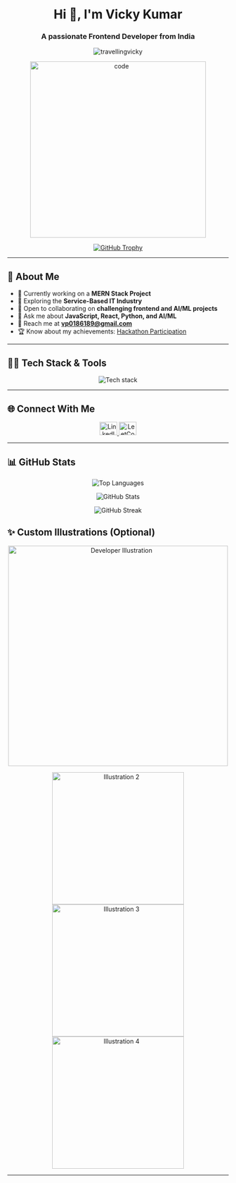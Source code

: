 <h1 align="center">Hi 👋, I'm Vicky Kumar</h1>
<h3 align="center">A passionate Frontend Developer from India</h3>

<p align="center">
  <img src="https://komarev.com/ghpvc/?username=travellingvicky&label=Profile%20views&color=0e75b6&style=flat" alt="travellingvicky" />
</p>

<p align="center">
  <img src="https://raw.githubusercontent.com/abhisheknaiidu/abhisheknaiidu/master/code.gif" alt="code" width="400"/>
</p>

<p align="center">
  <a href="https://github.com/ryo-ma/github-profile-trophy">
    <img src="https://github-profile-trophy.vercel.app/?username=travellingvicky&theme=gruvbox" alt="GitHub Trophy" />
  </a>
</p>

---

## 🚀 About Me

- 🔭 Currently working on a **MERN Stack Project**
- 🌱 Exploring the **Service-Based IT Industry**
- 🤝 Open to collaborating on **challenging frontend and AI/ML projects**
- 💬 Ask me about **JavaScript, React, Python, and AI/ML**
- 📨 Reach me at **vp0186189@gmail.com**
- 🏆 Know about my achievements: [Hackathon Participation](#)

---

## 🧑‍💻 Tech Stack & Tools

<p align="center">
  <img src="https://skillicons.dev/icons?i=html,css,js,react,nodejs,mongodb,python,cpp,git,github,vscode,mysql" alt="Tech stack" />
</p>

---

## 🌐 Connect With Me

<p align="center">
  <a href="https://linkedin.com/in/vicky-kumar-604546266" target="_blank">
    <img src="https://raw.githubusercontent.com/rahuldkjain/github-profile-readme-generator/master/src/images/icons/Social/linked-in-alt.svg" alt="LinkedIn" height="30" width="40" />
  </a>
  <a href="https://leetcode.com/u/vmay123/" target="_blank">
    <img src="https://raw.githubusercontent.com/rahuldkjain/github-profile-readme-generator/master/src/images/icons/Social/leet-code.svg" alt="LeetCode" height="30" width="40" />
  </a>
</p>

---

## 📊 GitHub Stats

<p align="center">
  <img src="https://github-readme-stats.vercel.app/api/top-langs?username=travellingvicky&show_icons=true&locale=en&layout=compact" alt="Top Languages" />
</p>

<p align="center">
  <img src="https://github-readme-stats.vercel.app/api?username=travellingvicky&show_icons=true&locale=en&theme=default" alt="GitHub Stats" />
</p>

<p align="center">
  <img src="https://github-readme-streak-stats.herokuapp.com/?user=travellingvicky&theme=default" alt="GitHub Streak" />
</p>


## ✨ Custom Illustrations (Optional)

<p align="center">
  <img src="https://cdn.dribbble.com/users/1162077/screenshots/3848914/programmer.gif" alt="Developer Illustration" width="500" />
</p>

<p align="center">
  <img src="https://cdn.dribbble.com/users/1162077/screenshots/5403918/media/1c8a2b2a4a767985b3dbe7ce2d47f918.gif" alt="Illustration 2" width="300" />
  <img src="https://cdn.dribbble.com/users/1162077/screenshots/3673493/illustration.gif" alt="Illustration 3" width="300" />
  <img src="https://cdn.dribbble.com/users/1162077/screenshots/3848914/programmer.gif" alt="Illustration 4" width="300" />
</p>

---
